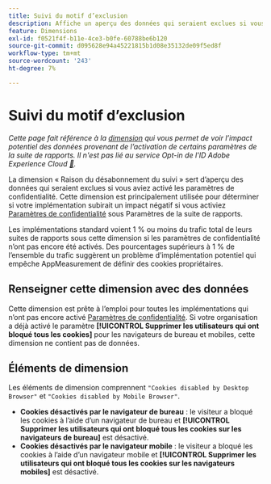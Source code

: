 ```yaml
---
title: Suivi du motif d’exclusion
description: Affiche un aperçu des données qui seraient exclues si vous aviez activé les paramètres de confidentialité.
feature: Dimensions
exl-id: f0521f4f-b11e-4ce3-b0fe-60788be6b120
source-git-commit: d095628e94a45221815b1d08e35132de09f5ed8f
workflow-type: tm+mt
source-wordcount: '243'
ht-degree: 7%

---
```


# Suivi du motif d’exclusion

*Cette page fait référence à la [dimension](overview.md) qui vous permet de voir l’impact potentiel des données provenant de l’activation de certains paramètres de la suite de rapports. Il n&#39;est pas lié au service Opt-in de l&#39;ID Adobe Experience Cloud [&#128279;](https://experienceleague.adobe.com/docs/id-service/using/implementation/opt-in-service/optin-overview.html?lang=fr).*

La dimension « Raison du désabonnement du suivi » sert d’aperçu des données qui seraient exclues si vous aviez activé les paramètres de confidentialité. Cette dimension est principalement utilisée pour déterminer si votre implémentation subirait un impact négatif si vous activiez [Paramètres de confidentialité](https://experienceleague.adobe.com/docs/core-services/interface/administration/ec-cookies/browser-cookie-settings.html) sous Paramètres de la suite de rapports.

Les implémentations standard voient 1 % ou moins du trafic total de leurs suites de rapports sous cette dimension si les paramètres de confidentialité n’ont pas encore été activés. Des pourcentages supérieurs à 1 % de l’ensemble du trafic suggèrent un problème d’implémentation potentiel qui empêche AppMeasurement de définir des cookies propriétaires.

## Renseigner cette dimension avec des données

Cette dimension est prête à l’emploi pour toutes les implémentations qui n’ont pas encore activé [Paramètres de confidentialité](https://experienceleague.adobe.com/docs/core-services/interface/administration/ec-cookies/browser-cookie-settings.html). Si votre organisation a déjà activé le paramètre **[!UICONTROL Supprimer les utilisateurs qui ont bloqué tous les cookies]** pour les navigateurs de bureau et mobiles, cette dimension ne contient pas de données.

## Éléments de dimension

Les éléments de dimension comprennent `"Cookies disabled by Desktop Browser"` et `"Cookies disabled by Mobile Browser"`.

* **Cookies désactivés par le navigateur de bureau** : le visiteur a bloqué les cookies à l’aide d’un navigateur de bureau et **[!UICONTROL Supprimer les utilisateurs qui ont bloqué tous les cookies sur les navigateurs de bureau]** est désactivé.
* **Cookies désactivés par le navigateur mobile** : le visiteur a bloqué les cookies à l’aide d’un navigateur mobile et **[!UICONTROL Supprimer les utilisateurs qui ont bloqué tous les cookies sur les navigateurs mobiles]** est désactivé.
